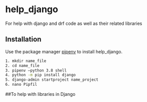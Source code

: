 # help_django
For help with django and drf code as well as their related libraries
## Installation

Use the package manager [pipenv](https://pipenv.pypa.io/en/latest/) to install help_django.

```bash
1. mkdir name_file
2. cd name_file
3. pipenv –python 3.8 shell
4. python -m pip install django
5. django-admin startproject name_project
6. nano Pipfil
```

##To help with libraries in Django